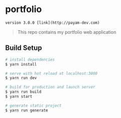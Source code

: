 # portfolio
``
version 3.0.0 [link](http://payam-dev.com)
``


> This repo contains my portfolio web application

## Build Setup

``` bash
# install dependencies
$ yarn install

# serve with hot reload at localhost:3000
$ yarn run dev

# build for production and launch server
$ yarn run build
$ yarn start

# generate static project
$ yarn run generate
```
